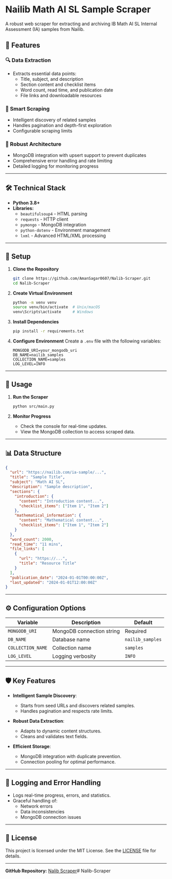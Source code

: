 
# Nailib Math AI SL Sample Scraper

A robust web scraper for extracting and archiving IB Math AI SL Internal Assessment (IA) samples from Nailib.

## 🚀 Features

### 🔍 Data Extraction
- Extracts essential data points:
  - Title, subject, and description
  - Section content and checklist items
  - Word count, read time, and publication date
  - File links and downloadable resources

### 🤖 Smart Scraping
- Intelligent discovery of related samples
- Handles pagination and depth-first exploration
- Configurable scraping limits

### 💾 Robust Architecture
- MongoDB integration with upsert support to prevent duplicates
- Comprehensive error handling and rate limiting
- Detailed logging for monitoring progress

---

## 🛠 Technical Stack

- **Python 3.8+**
- **Libraries:**
  - `beautifulsoup4` - HTML parsing
  - `requests` - HTTP client
  - `pymongo` - MongoDB integration
  - `python-dotenv` - Environment management
  - `lxml` - Advanced HTML/XML processing

---

## 🔧 Setup

1. **Clone the Repository**
   ```bash
   git clone https://github.com/AmanSagar0607/Nalib-Scraper.git
   cd Nalib-Scraper
   ```

2. **Create Virtual Environment**
   ```bash
   python -m venv venv
   source venv/bin/activate  # Unix/macOS
   venv\Scripts\activate     # Windows
   ```

3. **Install Dependencies**
   ```bash
   pip install -r requirements.txt
   ```

4. **Configure Environment**
   Create a `.env` file with the following variables:
   ```env
   MONGODB_URI=your_mongodb_uri
   DB_NAME=nailib_samples
   COLLECTION_NAME=samples
   LOG_LEVEL=INFO
   ```

---

## 🚀 Usage

1. **Run the Scraper**
   ```bash
   python src/main.py
   ```

2. **Monitor Progress**
   - Check the console for real-time updates.
   - View the MongoDB collection to access scraped data.

---

## 📊 Data Structure

```json
{
  "url": "https://nailib.com/ia-sample/...",
  "title": "Sample Title",
  "subject": "Math AI SL",
  "description": "Sample description",
  "sections": {
    "introduction": {
      "content": "Introduction content...",
      "checklist_items": ["Item 1", "Item 2"]
    },
    "mathematical_information": {
      "content": "Mathematical content...",
      "checklist_items": ["Item 1", "Item 2"]
    }
  },
  "word_count": 2000,
  "read_time": "11 mins",
  "file_links": [
    {
      "url": "https://...",
      "title": "Resource Title"
    }
  ],
  "publication_date": "2024-01-01T00:00:00Z",
  "last_updated": "2024-01-01T12:00:00Z"
}
```

---

## ⚙️ Configuration Options

| Variable          | Description                | Default           |
|--------------------|----------------------------|-------------------|
| `MONGODB_URI`      | MongoDB connection string  | Required          |
| `DB_NAME`          | Database name             | `nailib_samples`  |
| `COLLECTION_NAME`  | Collection name           | `samples`         |
| `LOG_LEVEL`        | Logging verbosity         | `INFO`            |

---

## 🛡️ Key Features

- **Intelligent Sample Discovery**:
  - Starts from seed URLs and discovers related samples.
  - Handles pagination and respects rate limits.

- **Robust Data Extraction**:
  - Adapts to dynamic content structures.
  - Cleans and validates text fields.

- **Efficient Storage**:
  - MongoDB integration with duplicate prevention.
  - Connection pooling for optimal performance.

---

## 📝 Logging and Error Handling

- Logs real-time progress, errors, and statistics.
- Graceful handling of:
  - Network errors
  - Data inconsistencies
  - MongoDB connection issues

---

## 📄 License

This project is licensed under the MIT License. See the [LICENSE](LICENSE) file for details.

---

**GitHub Repository:** [Nalib Scraper](https://github.com/AmanSagar0607/Nalib-Scraper)# Nalib-Scraper
